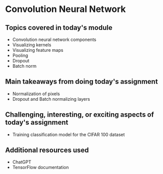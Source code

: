 # Convolution Neural Network

## Topics covered in today's module
* Convolution neural network components
* Visualizing kernels
* Visualizing feature maps
* Pooling
* Dropout
* Batch norm

## Main takeaways from doing today's assignment
* Normalization of pixels
* Dropout and Batch normalizing layers

## Challenging, interesting, or exciting aspects of today's assignment
* Training classification model for the CIFAR 100 dataset

## Additional resources used 
* ChatGPT
* TensorFlow documentation
